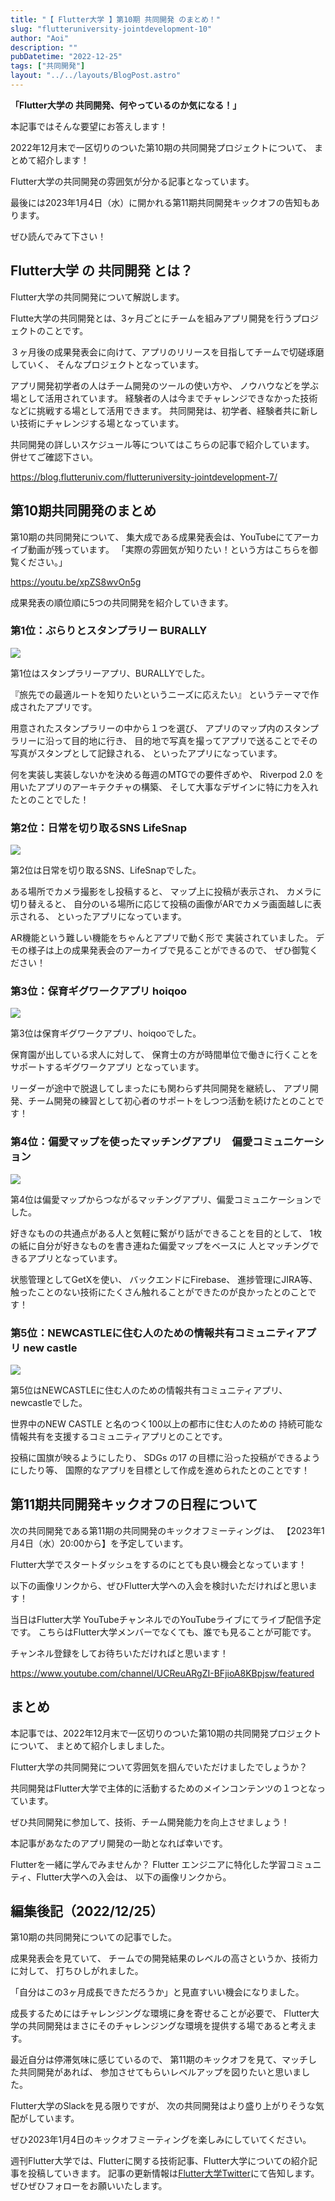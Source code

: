 ```yaml
---
title: "【 Flutter大学 】第10期 共同開発 のまとめ！"
slug: "flutteruniversity-jointdevelopment-10"
author: "Aoi"
description: ""
pubDatetime: "2022-12-25"
tags: ["共同開発"]
layout: "../../layouts/BlogPost.astro"
---
```


**「Flutter大学の 共同開発、何やっているのか気になる！」**

本記事ではそんな要望にお答えします！

2022年12月末で一区切りのついた第10期の共同開発プロジェクトについて、
まとめて紹介します！

Flutter大学の共同開発の雰囲気が分かる記事となっています。

最後には2023年1月4日（水）に開かれる第11期共同開発キックオフの告知もあります。

ぜひ読んでみて下さい！

## Flutter大学 の 共同開発 とは？

Flutter大学の共同開発について解説します。

Flutte大学の共同開発とは、3ヶ月ごとにチームを組みアプリ開発を行うプロジェクトのことです。

３ヶ月後の成果発表会に向けて、アプリのリリースを目指してチームで切磋琢磨していく、
そんなプロジェクトとなっています。

アプリ開発初学者の人はチーム開発のツールの使い方や、
ノウハウなどを学ぶ場として活用されています。
経験者の人は今までチャレンジできなかった技術などに挑戦する場として活用できます。
共同開発は、初学者、経験者共に新しい技術にチャレンジする場となっています。

共同開発の詳しいスケジュール等についてはこちらの記事で紹介しています。
併せてご確認下さい。

https://blog.flutteruniv.com/flutteruniversity-jointdevelopment-7/

## 第10期共同開発のまとめ

第10期の共同開発について、
集大成である成果発表会は、YouTubeにてアーカイブ動画が残っています。
「実際の雰囲気が知りたい！という方はこちらを御覧ください。」

https://youtu.be/xpZS8wvOn5g

成果発表の順位順に5つの共同開発を紹介していきます。

### 第1位：ぶらりとスタンプラリー BURALLY

![](http://34.145.4.125/wp-content/uploads/2022/12/WordPress-素材-18.png)

第1位はスタンプラリーアプリ、BURALLYでした。

『旅先での最適ルートを知りたいというニーズに応えたい』
というテーマで作成されたアプリです。

用意されたスタンプラリーの中から１つを選び、
アプリのマップ内のスタンプラリーに沿って目的地に行き、
目的地で写真を撮ってアプリで送ることでその写真がスタンプとして記録される、
といったアプリになっています。

何を実装し実装しないかを決める毎週のMTGでの要件ぎめや、
Riverpod 2.0 を用いたアプリのアーキテクチャの構築、
そして大事なデザインに特に力を入れたとのことでした！

### 第2位：日常を切り取るSNS LifeSnap

![](http://34.145.4.125/wp-content/uploads/2022/12/WordPress-素材-19.png)

第2位は日常を切り取るSNS、LifeSnapでした。

ある場所でカメラ撮影をし投稿すると、
マップ上に投稿が表示され、
カメラに切り替えると、
自分のいる場所に応じて投稿の画像がARでカメラ画面越しに表示される、
といったアプリになっています。

AR機能という難しい機能をちゃんとアプリで動く形で
実装されていました。
デモの様子は上の成果発表会のアーカイブで見ることができるので、
ぜひ御覧ください！

### 第3位：保育ギグワークアプリ hoiqoo

![](http://34.145.4.125/wp-content/uploads/2022/12/WordPress-素材-20.png)

第3位は保育ギグワークアプリ、hoiqooでした。

保育園が出している求人に対して、
保育士の方が時間単位で働きに行くことをサポートするギグワークアプリ
となっています。

リーダーが途中で脱退してしまったにも関わらず共同開発を継続し、
アプリ開発、チーム開発の練習として初心者のサポートをしつつ活動を続けたとのことです！

### 第4位：偏愛マップを使ったマッチングアプリ　偏愛コミュニケーション

![](http://34.145.4.125/wp-content/uploads/2022/12/WordPress-素材-22.png)

第4位は偏愛マップからつながるマッチングアプリ、偏愛コミュニケーションでした。

好きなものの共通点がある人と気軽に繋がり話ができることを目的として、
1枚の紙に自分が好きなものを書き連ねた偏愛マップをベースに
人とマッチングできるアプリとなっています。

状態管理としてGetXを使い、
バックエンドにFirebase、
進捗管理にJIRA等、
触ったことのない技術にたくさん触れることができたのが良かったとのことです！

### 第5位：NEWCASTLEに住む人のための情報共有コミュニティアプリ new castle

![](http://34.145.4.125/wp-content/uploads/2022/12/WordPress-素材-21.png)

第5位はNEWCASTLEに住む人のための情報共有コミュニティアプリ、newcastleでした。

世界中のNEW CASTLE と名のつく100以上の都市に住む人のための
持続可能な情報共有を支援するコミュニティアプリとのことです。

投稿に国旗が映るようにしたり、
SDGs の17 の目標に沿った投稿ができるようにしたり等、
国際的なアプリを目標として作成を進められたとのことです！

## 第11期共同開発キックオフの日程について

次の共同開発である第11期の共同開発のキックオフミーティングは、
【2023年1月4日（水）20:00から】を予定しています。

Flutter大学でスタートダッシュをするのにとても良い機会となっています！

以下の画像リンクから、ぜひFlutter大学への入会を検討いただければと思います！

当日はFlutter大学 YouTubeチャンネルでのYouTubeライブにてライブ配信予定です。
こちらはFlutter大学メンバーでなくても、誰でも見ることが可能です。

チャンネル登録をしてお待ちいただければと思います！

https://www.youtube.com/channel/UCReuARgZI-BFjioA8KBpjsw/featured

## まとめ

本記事では、2022年12月末で一区切りのついた第10期の共同開発プロジェクトについて、
まとめて紹介しましました。

Flutter大学の共同開発について雰囲気を掴んでいただけましたでしょうか？

共同開発はFlutter大学で主体的に活動するためのメインコンテンツの１つとなっています。

ぜひ共同開発に参加して、技術、チーム開発能力を向上させましょう！

本記事があなたのアプリ開発の一助となれば幸いです。

Flutterを一緒に学んでみませんか？
Flutter エンジニアに特化した学習コミュニティ、Flutter大学への入会は、
以下の画像リンクから。

## 編集後記（2022/12/25）

第10期の共同開発についての記事でした。

成果発表会を見ていて、
チームでの開発結果のレベルの高さというか、技術力に対して、
打ちひしがれました。

「自分はこの3ヶ月成長できただろうか」と見直すいい機会になりました。

成長するためにはチャレンジングな環境に身を寄せることが必要で、
Flutter大学の共同開発はまさにそのチャレンジングな環境を提供する場であると考えます。

最近自分は停滞気味に感じているので、
第11期のキックオフを見て、マッチした共同開発があれば、
参加させてもらいレベルアップを図りたいと思いました。

Flutter大学のSlackを見る限りですが、
次の共同開発はより盛り上がりそうな気配がしています。

ぜひ2023年1月4日のキックオフミーティングを楽しみにしていてください。

週刊Flutter大学では、Flutterに関する技術記事、Flutter大学についての紹介記事を投稿していきます。
記事の更新情報は[Flutter大学Twitter](https://twitter.com/FlutterUniv)にて告知します。
ぜひぜひフォローをお願いいたします。